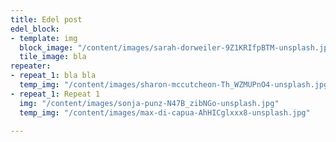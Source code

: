 ```yaml
---
title: Edel post
edel_block:
- template: img
  block_image: "/content/images/sarah-dorweiler-9Z1KRIfpBTM-unsplash.jpg"
  tile_image: bla
repeater:
- repeat_1: bla bla
  temp_img: "/content/images/sharon-mccutcheon-Th_WZMUPnO4-unsplash.jpg"
- repeat_1: Repeat 1
  img: "/content/images/sonja-punz-N47B_zibNGo-unsplash.jpg"
  temp_img: "/content/images/max-di-capua-AhHICglxxx8-unsplash.jpg"

---
```

